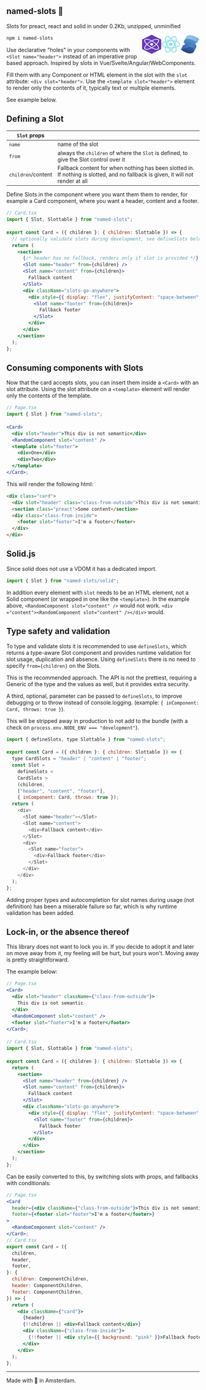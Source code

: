 ## named-slots 🦥

Slots for preact, react and solid in under 0.2Kb, unzipped, unminified

<img align="right" width="50" height="50" src="https://github.com/maybebot/named-slots/blob/main/frameworks/solid/solid.svg">
<img align="right" width="50" height="50" src="https://github.com/maybebot/named-slots/blob/main/frameworks/react/react.svg">
<img align="right" width="50" height="50" src="https://github.com/maybebot/named-slots/blob/main/frameworks/preact/preact.svg">

```sh
npm i named-slots
```

Use declarative "holes" in your components with `<Slot name="header">` instead of an imperative prop based approach.
Inspired by slots in Vue/Svelte/Angular/WebComponents.

Fill them with any Component or HTML element in the slot with the `slot` attribute: `<div slot="header">`. Use the `<template slot="header">` element to render only the contents of it, typically text or multiple elements.

See example below.

## Defining a Slot

| `Slot` props       |                                                                                                                                   |
| ------------------ | --------------------------------------------------------------------------------------------------------------------------------- |
| `name`             | name of the slot                                                                                                                  |
| `from`             | always the `children` of where the `Slot` is defined, to give the Slot control over it                                            |
| `children`/content | Fallback content for when nothing has been slotted in. If nothing is slotted, and no fallback is given, it will not render at all |

Define Slots in the component where you want them them to render, for example a Card component, where you want a header, content and a footer.

```jsx
// Card.tsx
import { Slot, Slottable } from "named-slots";

export const Card = ({ children }: { children: Slottable }) => {
  // optionally validate slots during development, see defineSlots below
  return (
    <section>
      {/* header has no fallback, renders only if slot is provided */}
      <Slot name="header" from={children} />
      <Slot name="content" from={children}>
        Fallback content
      </Slot>
      <div className="slots-go-anywhere">
        <div style={{ display: "flex", justifyContent: "space-between" }}>
          <Slot name="footer" from={children}>
            Fallback footer
          </Slot>
        </div>
      </div>
    </section>
  );
};
```

## Consuming components with Slots

Now that the card accepts slots, you can insert them inside a `<Card>` with an slot attribute. Using the slot attribute on a `<template>` element will render only the contents of the template.

```jsx
// Page.tsx
import { Slot } from "named-slots";

<Card>
  <div slot="header">This div is not semantic</div>
  <RandomComponent slot="content" />
  <template slot="footer">
    <div>One</div>
    <div>Two</div>
  </template>
</Card>;
```

This will render the following html:

```html
<div class="card">
  <div slot="header" class="class-from-outside">This div is not semantic</div>
  <section class="preact">Some content</section>
  <div class="class-from-inside">
    <footer slot="footer">I'm a footer</footer>
  </div>
</div>
```

## Solid.js

Since solid does not use a VDOM it has a dedicated import.

```ts
import { Slot } from "named-slots/solid";
```

In addition every element with `slot` needs to be an HTML element, not a Solid component (or wrapped in one like the `<template>`). In the example above, `<RandomComponent slot="content" />` would not work. `<div ="content"><RandomComponent slot="content" /></div>` would.

## Type safety and validation

To type and validate slots it is recommended to use `defineSlots`, which returns a type-aware Slot component and provides runtime validation for slot usage, duplication and absence. Using `defineSlots` there is no need to specify `from={children}` on the Slots.

This is the recommended approach. The API is not the prettiest, requiring a Generic of the type and the values as well, but it provides extra security.

A third, optional, parameter can be passed to `defineSlots`, to improve debugging or to throw instead of console.logging. (example: `{ inComponent: Card, throws: true }`).

This will be stripped away in production to not add to the bundle (with a check on `process.env.NODE_ENV === "development"`).

```js
import { defineSlots, type Slottable } from "named-slots";

export const Card = ({ children }: { children: Slottable }) => {
  type CardSlots = "header" | "content" | "footer";
  const Slot =
    defineSlots <
    CardSlots >
    (children,
    ["header", "content", "footer"],
    { inComponent: Card, throws: true });
  return (
    <div>
      <Slot name="header"></Slot>
      <Slot name="content">
        <div>Fallback content</div>
      </Slot>
      <div>
        <Slot name="footer">
          <div>Fallback footer</div>
        </Slot>
      </div>
    </div>
  );
};
```

Adding proper types and autocompletion for slot names during usage (not definition) has been a miserable failure so far, which is why runtime validation has been added.

## Lock-in, or the absence thereof

This library does not want to lock you in. If you decide to adopt it and later on move away from it, my feeling will be hurt, but yours won't. Moving away is pretty straightforward.

The example below:

```jsx
// Page.tsx
<Card>
  <div slot="header" className={"class-from-outside"}>
    This div is not semantic
  </div>
  <RandomComponent slot="content" />
  <footer slot="footer">I'm a footer</footer>
</Card>;

// Card.tsx
import { Slot, Slottable } from "named-slots";

export const Card = ({ children }: { children: Slottable }) => {
  return (
    <section>
      <Slot name="header" from={children} />
      <Slot name="content" from={children}>
        Fallback content
      </Slot>
      <div className="slots-go-anywhere">
        <div style={{ display: "flex", justifyContent: "space-between" }}>
          <Slot name="footer" from={children}>
            Fallback footer
          </Slot>
        </div>
      </div>
    </section>
  );
};
```

Can be easily converted to this, by switching slots with props, and fallbacks with conditionals:

```jsx
// Page.tsx
<Card
  header={<div className={"class-from-outside"}>This div is not semantic</div>}
  footer={<footer slot="footer">I'm a footer</footer>}
>
  <RandomComponent slot="content" />
</Card>;
// Card.tsx
export const Card = ({
  children,
  header,
  footer,
}: {
  children: ComponentChildren,
  header: ComponentChildren,
  footer: ComponentChildren,
}) => {
  return (
    <div className={"card"}>
      {header}
      {!!children || <div>Fallback content</div>}
      <div className={"class-from-inside"}>
        {!!footer || <div style={{ background: "pink" }}>Fallback footer</div>}
      </div>
    </div>
  );
};
```

---

Made with 🍕 in Amsterdam.
